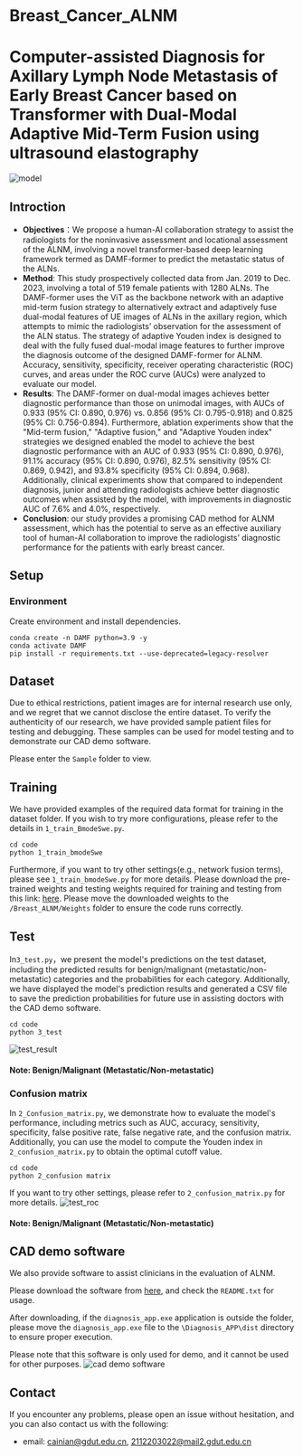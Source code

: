 # Breast_Cancer_ALNM
# Computer-assisted Diagnosis for Axillary Lymph Node Metastasis of Early Breast Cancer based on Transformer with Dual-Modal Adaptive Mid-Term Fusion using ultrasound elastography
![model](https://github.com/user-attachments/assets/5df2b9ae-c5b3-4626-9c28-d801b8170ab8)
## Introction
 - **Objectives**：We propose a human-AI collaboration strategy to assist the radiologists for the noninvasive assessment and locational assessment of the ALNM, involving a novel transformer-based deep learning framework termed as DAMF-former to predict the metastatic status of the ALNs. 
 - **Method**: This study prospectively collected data from Jan. 2019 to Dec. 2023, involving a total of 519 female patients with 1280 ALNs. The DAMF-former uses the ViT as the backbone network with an adaptive mid-term fusion strategy to alternatively extract and adaptively fuse dual-modal features of UE images of ALNs in the axillary region, which attempts to mimic the radiologists’ observation for the assessment of the ALN status. The strategy of adaptive Youden index is designed to deal with the fully fused dual-modal image features to further improve the diagnosis outcome of the designed DAMF-former for ALNM. Accuracy, sensitivity, specificity, receiver operating characteristic (ROC) curves, and areas under the ROC curve (AUCs) were analyzed to evaluate our model.
 - **Results**: The DAMF-former on dual-modal images achieves better diagnostic performance than those on unimodal images, with AUCs of 0.933 (95% CI: 0.890, 0.976) vs. 0.856 (95% CI: 0.795-0.918) and 0.825 (95% CI: 0.756-0.894). Furthermore, ablation experiments show that the "Mid-term fusion," "Adaptive fusion," and "Adaptive Youden index" strategies we designed enabled the model to achieve the best diagnostic performance with an AUC of 0.933 (95% CI: 0.890, 0.976), 91.1% accuracy (95% CI: 0.890, 0.976), 82.5% sensitivity (95% CI: 0.869, 0.942), and 93.8% specificity (95% CI: 0.894, 0.968). Additionally, clinical experiments show that compared to independent diagnosis, junior and attending radiologists achieve better diagnostic outcomes when assisted by the model, with improvements in diagnostic AUC of 7.6% and 4.0%, respectively.
 - **Conclusion**: our study provides a promising CAD method for ALNM assessment, which has the potential to serve as an effective auxiliary tool of human-AI collaboration to improve the radiologists’ diagnostic performance for the patients with early breast cancer.

## Setup

 ### Environment
 Create environment and install dependencies.

    conda create -n DAMF python=3.9 -y
    conda activate DAMF
    pip install -r requirements.txt --use-deprecated=legacy-resolver
## Dataset
Due to ethical restrictions, patient images are for internal research use only, and we regret that we cannot disclose the entire dataset. To verify the authenticity of our research, we have provided sample patient files for testing and debugging. These samples can be used for model testing and to demonstrate our CAD demo software.

Please enter the `Sample` folder to view.
## Training
We have provided examples of the required data format for training in the dataset folder. If you wish to try more configurations, please refer to the details in `1_train_BmodeSwe.py`.

    cd code
    python 1_train_bmodeSwe
    
Furthermore, if you want to try other settings(e.g., network fusion terms), please see `1_train_bmodeSwe.py` for more details.
Please download the pre-trained weights and testing weights required for training and testing from this link: [here](https://drive.google.com/drive/folders/1IElSxuTPVTv_tv37_kk6pLqTL3gFDtNt?usp=sharing). Please move the downloaded weights to the `/Breast_ALNM/Weights` folder to ensure the code runs correctly.
## Test
In`3_test.py`，we present the model's predictions on the test dataset, including the predicted results for benign/malignant (metastatic/non-metastatic) categories and the probabilities for each category. Additionally, we have displayed the model's prediction results and generated a CSV file to save the prediction probabilities for future use in assisting doctors with the CAD demo software.

    cd code
    python 3_test
![test_result](https://github.com/user-attachments/assets/3aae7e20-6157-4c1d-a5e4-594aa5032ba2)
#### Note: Benign/Malignant (Metastatic/Non-metastatic)

### Confusion matrix
In `2_Confusion_matrix.py`, we demonstrate how to evaluate the model's performance, including metrics such as AUC, accuracy, sensitivity, specificity, false positive rate, false negative rate, and the confusion matrix. Additionally, you can use the model to compute the Youden index in `2_confusion_matrix.py` to obtain the optimal cutoff value.

    cd code
    python 2_confusion matrix

 If you want to try other settings, please refer to `2_confusion_matrix.py` for more details.
 ![test_roc](https://github.com/user-attachments/assets/47f0aaf4-11db-4893-a6de-c267bd9bf9fd)
#### Note: Benign/Malignant (Metastatic/Non-metastatic)
## CAD demo software
We also provide software to assist clinicians in the evaluation of ALNM.

Please download the software from  [here](https://drive.google.com/drive/folders/1IElSxuTPVTv_tv37_kk6pLqTL3gFDtNt?usp=sharing), and check the  `README.txt`  for usage.

After downloading, if the `diagnosis_app.exe` application is outside the folder, please move the `diagnosis_app.exe` file to the `\Diagnosis_APP\dist` directory to ensure proper execution.

Please note that this software is only used for demo, and it cannot be used for other purposes.
![cad demo software](https://github.com/user-attachments/assets/c5341069-d4c1-4e2b-9db1-77588b1a4003)

## Contact
If you encounter any problems, please open an issue without hesitation, and you can also contact us with the following:

-   email:  [cainian@gdut.edu.cn](mailto:cainian@gdut.edu.cn),  [2112203022@mail2.gdut.edu.cn](mailto:czhu@bupt.edu.cn)

